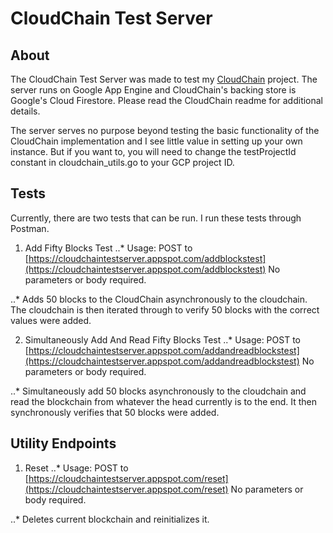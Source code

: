 # CloudChain Test Server

## About
The CloudChain Test Server was made to test my [CloudChain](https://github.com/peterxu30/cloudchain) project. 
The server runs on Google App Engine and CloudChain's backing store is Google's Cloud Firestore. Please read the CloudChain readme for additional details.

The server serves no purpose beyond testing the basic functionality of the CloudChain implementation and I see little value in setting up your own instance. But if you want to, you will need to change the testProjectId constant in cloudchain_utils.go to your GCP project ID.

## Tests
Currently, there are two tests that can be run. I run these tests through Postman.

1. Add Fifty Blocks Test
..* Usage: POST to [https://cloudchaintestserver.appspot.com/addblockstest](https://cloudchaintestserver.appspot.com/addblockstest)
No parameters or body required.

..* Adds 50 blocks to the CloudChain asynchronously to the cloudchain. The cloudchain is then iterated through to verify 50 blocks with the correct values were added.

2. Simultaneously Add And Read Fifty Blocks Test
..* Usage: POST to [https://cloudchaintestserver.appspot.com/addandreadblockstest](https://cloudchaintestserver.appspot.com/addandreadblockstest)
No parameters or body required.

..* Simultaneously add 50 blocks asynchronously to the cloudchain and read the blockchain from whatever the head currently is to the end. It then synchronously verifies that 50 blocks were added.

## Utility Endpoints
1. Reset
..* Usage: POST to [https://cloudchaintestserver.appspot.com/reset](https://cloudchaintestserver.appspot.com/reset)
No parameters or body required.

..* Deletes current blockchain and reinitializes it.